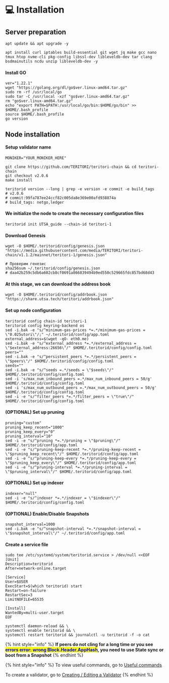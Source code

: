 # 💻 Installation

## Server preparation

```shell
apt update && apt upgrade -y
```

```shell
apt install curl iptables build-essential git wget jq make gcc nano tmux htop nvme-cli pkg-config libssl-dev libleveldb-dev tar clang bsdmainutils ncdu unzip libleveldb-dev -y
```

#### Install GO

```shell
ver="1.22.1"
wget "https://golang.org/dl/go$ver.linux-amd64.tar.gz"
sudo rm -rf /usr/local/go
sudo tar -C /usr/local -xzf "go$ver.linux-amd64.tar.gz"
rm "go$ver.linux-amd64.tar.gz"
echo "export PATH=$PATH:/usr/local/go/bin:$HOME/go/bin" >> $HOME/.bash_profile
source $HOME/.bash_profile
go version
```

## Node installation

#### Setup validator name

```shell
MONIKER="YOUR_MONIKER_HERE"
```

```shell
git clone https://github.com/TERITORI/teritori-chain && cd teritori-chain
git checkout v2.0.6
make install

teritorid version --long | grep -e version -e commit -e build_tags
# v2.0.6
# commit:99fa787ee24ccf82c005da8e369e00afd938874a
# build_tags: netgo,ledger
```

#### We initialize the node to create the necessary configuration files

```shell
teritorid init UTSA_guide --chain-id teritori-1
```

#### Download Genesis

```shell
wget -O $HOME/.teritorid/config/genesis.json "https://media.githubusercontent.com/media/TERITORI/teritori-chain/v1.1.2/mainnet/teritori-1/genesis.json"

# Проверим генезис
sha256sum ~/.teritorid/config/genesis.json
# daa42b259c5db6a602cb8cf0691a866839494b9ed550c529665fdc857bd68d43
```

#### At this stage, we can download the address book

```shell
wget -O $HOME/.teritorid/config/addrbook.json "https://share.utsa.tech/teritori/addrbook.json"
```

#### Set up node configuration

```shell
teritorid config chain-id teritori-1
teritorid config keyring-backend os
sed -i.bak -e "s/^minimum-gas-prices *=.*/minimum-gas-prices = \"0.025utori\"/;" ~/.teritorid/config/app.toml
external_address=$(wget -qO- eth0.me)
sed -i.bak -e "s/^external_address *=.*/external_address = \"$external_address:26656\"/" $HOME/.teritorid/config/config.toml
peers=""
sed -i.bak -e "s/^persistent_peers *=.*/persistent_peers = \"$peers\"/" $HOME/.teritorid/config/config.toml
seeds=""
sed -i.bak -e "s/^seeds =.*/seeds = \"$seeds\"/" $HOME/.teritorid/config/config.toml
sed -i 's/max_num_inbound_peers =.*/max_num_inbound_peers = 50/g' $HOME/.teritorid/config/config.toml
sed -i 's/max_num_outbound_peers =.*/max_num_outbound_peers = 50/g' $HOME/.teritorid/config/config.toml
sed -i -e "s/^filter_peers *=.*/filter_peers = \"true\"/" $HOME/.teritorid/config/config.toml
```

#### (OPTIONAL) Set up pruning

```shell
pruning="custom"
pruning_keep_recent="1000"
pruning_keep_every="0"
pruning_interval="10"
sed -i -e "s/^pruning *=.*/pruning = \"$pruning\"/" $HOME/.teritorid/config/app.toml
sed -i -e "s/^pruning-keep-recent *=.*/pruning-keep-recent = \"$pruning_keep_recent\"/" $HOME/.teritorid/config/app.toml
sed -i -e "s/^pruning-keep-every *=.*/pruning-keep-every = \"$pruning_keep_every\"/" $HOME/.teritorid/config/app.toml
sed -i -e "s/^pruning-interval *=.*/pruning-interval = \"$pruning_interval\"/" $HOME/.teritorid/config/app.toml
```

#### (OPTIONAL) Set up indexer

```shell
indexer="null"
sed -i -e "s/^indexer *=.*/indexer = \"$indexer\"/" $HOME/.teritorid/config/config.toml
```

#### (OPTIONAL) Enable/Disable Snapshots

```shell
snapshot_interval=1000
sed -i.bak -e "s/^snapshot-interval *=.*/snapshot-interval = \"$snapshot_interval\"/" ~/.teritorid/config/app.toml
```

#### Create a service file

```shell
sudo tee /etc/systemd/system/teritorid.service > /dev/null <<EOF
[Unit]
Description=teritorid
After=network-online.target

[Service]
User=$USER
ExecStart=$(which teritorid) start
Restart=on-failure
RestartSec=3
LimitNOFILE=65535

[Install]
WantedBy=multi-user.target
EOF
```

```shell
systemctl daemon-reload && \
systemctl enable teritorid && \
systemctl restart teritorid && journalctl -u teritorid -f -o cat
```

{% hint style="info" %}
**If peers do not cling for a long time or you see&#x20;**<mark style="color:blue;">**errors error: wrong Block.Header.AppHash**</mark>**, you need to use State sync or boot from a Snapshot**
{% endhint %}

{% hint style="info" %}
To view useful commands, go to [Useful commands](https://utsa.gitbook.io/services/cosmos-wiki/useful-commands)

To create a validator, go to [Creating / Editing a Validator](https://utsa.gitbook.io/services/cosmos-wiki/creating-editing-a-validator)
{% endhint %}
